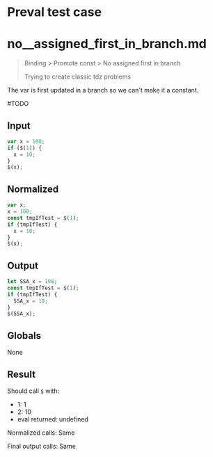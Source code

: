 # Preval test case

# no__assigned_first_in_branch.md

> Binding > Promote const > No  assigned first in branch
>
> Trying to create classic tdz problems

The var is first updated in a branch so we can't make it a constant.

#TODO

## Input

`````js filename=intro
var x = 100;
if ($(1)) {
  x = 10;
}
$(x);
`````

## Normalized

`````js filename=intro
var x;
x = 100;
const tmpIfTest = $(1);
if (tmpIfTest) {
  x = 10;
}
$(x);
`````

## Output

`````js filename=intro
let SSA_x = 100;
const tmpIfTest = $(1);
if (tmpIfTest) {
  SSA_x = 10;
}
$(SSA_x);
`````

## Globals

None

## Result

Should call `$` with:
 - 1: 1
 - 2: 10
 - eval returned: undefined

Normalized calls: Same

Final output calls: Same
